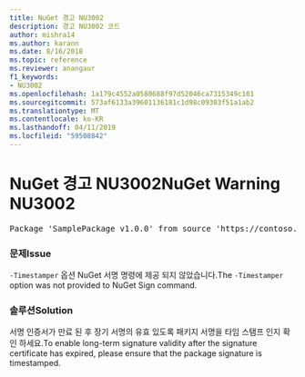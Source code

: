 ```yaml
---
title: NuGet 경고 NU3002
description: 경고 NU3002 코드
author: mishra14
ms.author: karann
ms.date: 8/16/2018
ms.topic: reference
ms.reviewer: anangaur
f1_keywords:
- NU3002
ms.openlocfilehash: 1a179c4552a0580688f97d52046ca7315349c101
ms.sourcegitcommit: 573af6133a39601136181c1d98c09303f51a1ab2
ms.translationtype: MT
ms.contentlocale: ko-KR
ms.lasthandoff: 04/11/2019
ms.locfileid: "59508842"
---
```

# <a name="nuget-warning-nu3002"></a><span data-ttu-id="56a15-103">NuGet 경고 NU3002</span><span class="sxs-lookup"><span data-stu-id="56a15-103">NuGet Warning NU3002</span></span>

<pre>Package 'SamplePackage v1.0.0' from source 'https://contoso.com/index.json': The '-Timestamper' option was not provided. The signed package will not be timestamped. To learn more about this option, please visit https://docs.nuget.org/docs/reference/command-line-reference.</pre>

### <a name="issue"></a><span data-ttu-id="56a15-104">문제</span><span class="sxs-lookup"><span data-stu-id="56a15-104">Issue</span></span>

<span data-ttu-id="56a15-105">`-Timestamper` 옵션 NuGet 서명 명령에 제공 되지 않았습니다.</span><span class="sxs-lookup"><span data-stu-id="56a15-105">The `-Timestamper` option was not provided to NuGet Sign command.</span></span>


### <a name="solution"></a><span data-ttu-id="56a15-106">솔루션</span><span class="sxs-lookup"><span data-stu-id="56a15-106">Solution</span></span>

<span data-ttu-id="56a15-107">서명 인증서가 만료 된 후 장기 서명의 유효 있도록 패키지 서명을 타임 스탬프 인지 확인 하세요.</span><span class="sxs-lookup"><span data-stu-id="56a15-107">To enable long-term signature validity after the signature certificate has expired, please ensure that the package signature is timestamped.</span></span>


